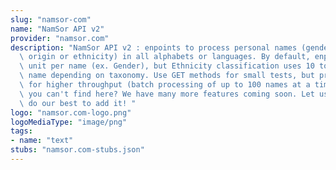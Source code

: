 ```yaml
---
slug: "namsor-com"
name: "NamSor API v2"
provider: "namsor.com"
description: "NamSor API v2 : enpoints to process personal names (gender, cultural\
  \ origin or ethnicity) in all alphabets or languages. By default, enpoints use 1\
  \ unit per name (ex. Gender), but Ethnicity classification uses 10 to 20 units per\
  \ name depending on taxonomy. Use GET methods for small tests, but prefer POST methods\
  \ for higher throughput (batch processing of up to 100 names at a time). Need something\
  \ you can't find here? We have many more features coming soon. Let us know, we'll\
  \ do our best to add it! "
logo: "namsor.com-logo.png"
logoMediaType: "image/png"
tags:
- name: "text"
stubs: "namsor.com-stubs.json"
---
```

